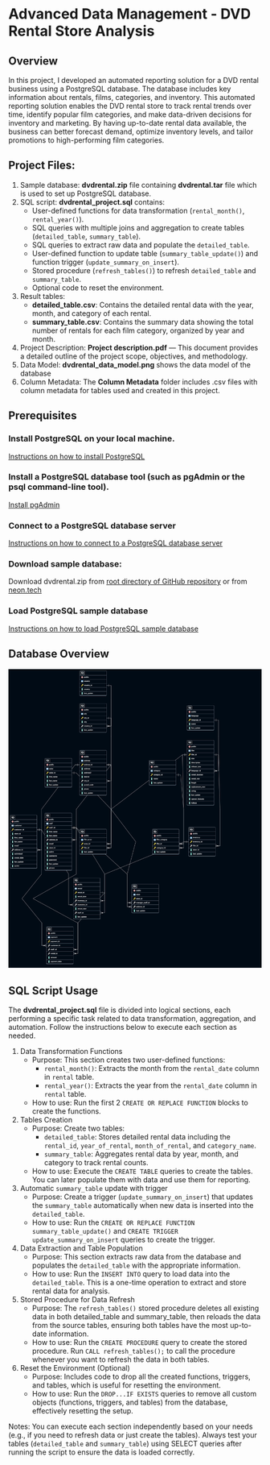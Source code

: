 # Advanced Data Management - DVD Rental Store Analysis

## Overview
In this project, I developed an automated reporting solution for a DVD rental business using a PostgreSQL database. The database includes key information about rentals, films, categories, and inventory.
This automated reporting solution enables the DVD rental store to track rental trends over time, identify popular film categories, and make data-driven decisions for inventory and marketing. 
By having up-to-date rental data available, the business can better forecast demand, optimize inventory levels, and tailor promotions to high-performing film categories.

## Project Files:
1. Sample database: __dvdrental.zip__ file containing __dvdrental.tar__ file which is used to set up PostgreSQL database.
2. SQL script: __dvdrental_project.sql__ contains:
   - User-defined functions for data transformation (`rental_month()`, `rental_year()`).
   - SQL queries with multiple joins and aggregation to create tables (`detailed_table`, `summary_table`).
   - SQL queries to extract raw data and populate the `detailed_table`.
   - User-defined function to update table (`summary_table_update()`) and function trigger (`update_summary_on_insert`).
   - Stored procedure (`refresh_tables()`) to refresh `detailed_table` and `summary_table`.
   - Optional code to reset the environment.
3. Result tables:
   - __detailed_table.csv__: Contains the detailed rental data with the year, month, and category of each rental.
   - __summary_table.csv__: Contains the summary data showing the total number of rentals for each film category, organized by year and month.
4. Project Description: __Project description.pdf__ — This document provides a detailed outline of the project scope, objectives, and methodology.
5. Data Model: __dvdrental_data_model.png__ shows the data model of the database
6. Column Metadata: The __Column Metadata__ folder includes .csv files with column metadata for tables used and created in this project.

## Prerequisites

### Install PostgreSQL on your local machine.
[Instructions on how to install PostgreSQL](https://neon.tech/postgresql/postgresql-getting-started/install-postgresql)

### Install a PostgreSQL database tool (such as pgAdmin or the psql command-line tool).
[Install pgAdmin](https://www.pgadmin.org/download/)

### Connect to a PostgreSQL database server
[Instructions on how to connect to a PostgreSQL database server](https://neon.tech/postgresql/postgresql-getting-started/connect-to-postgresql-database)

### Download sample database:  
Download dvdrental.zip from [root directory of GitHub repository](https://github.com/nvu01/Advanced-Data-Management)
or from [neon.tech](https://neon.tech/postgresql/postgresql-getting-started/postgresql-sample-database)

### Load PostgreSQL sample database
[Instructions on how to load PostgreSQL sample database](https://neon.tech/postgresql/postgresql-getting-started/load-postgresql-sample-database)

## Database Overview

![Data Model](/dvdrental_data_model.png)

## SQL Script Usage
The __dvdrental_project.sql__ file is divided into logical sections, each performing a specific task related to data transformation, aggregation, and automation. 
Follow the instructions below to execute each section as needed.

1. Data Transformation Functions
   - Purpose: This section creates two user-defined functions:
     - `rental_month()`: Extracts the month from the `rental_date` column in `rental` table. 
     - `rental_year()`: Extracts the year from the `rental_date` column in `rental` table.
   - How to use: Run the first 2 `CREATE OR REPLACE FUNCTION` blocks to create the functions.   
2. Tables Creation
   - Purpose: Create two tables:
     - `detailed_table`: Stores detailed rental data including the `rental_id`, `year_of_rental`, `month_of_rental`, and `category_name`.
     - `summary_table`: Aggregates rental data by year, month, and category to track rental counts.
   - How to use: Execute the `CREATE TABLE` queries to create the tables. You can later populate them with data and use them for reporting.
3. Automatic `summary_table` update with trigger
   - Purpose: Create a trigger (`update_summary_on_insert`) that updates the `summary_table` automatically when new data is inserted into the `detailed_table`.
   - How to use: Run the `CREATE OR REPLACE FUNCTION summary_table_update()` and `CREATE TRIGGER update_summary_on_insert` queries to create the trigger. 
4. Data Extraction and Table Population
   - Purpose: This section extracts raw data from the database and populates the `detailed_table` with the appropriate information.
   - How to use: Run the `INSERT INTO` query to load data into the `detailed_table`. This is a one-time operation to extract and store rental data for analysis.
5. Stored Procedure for Data Refresh
   - Purpose: The `refresh_tables()` stored procedure deletes all existing data in both detailed_table and summary_table, then reloads the data from the source tables, ensuring both tables have the most up-to-date information.
   - How to use: Run the `CREATE PROCEDURE` query to create the stored procedure. Run `CALL refresh_tables();` to call the procedure whenever you want to refresh the data in both tables.
6. Reset the Environment (Optional)
   - Purpose: Includes code to drop all the created functions, triggers, and tables, which is useful for resetting the environment.
   - How to use: Run the `DROP...IF EXISTS` queries to remove all custom objects (functions, triggers, and tables) from the database, effectively resetting the setup.

Notes:
   You can execute each section independently based on your needs (e.g., if you need to refresh data or just create the tables).
   Always test your tables (`detailed_table` and `summary_table`) using SELECT queries after running the script to ensure the data is loaded correctly.

